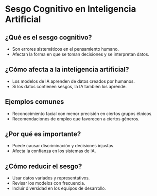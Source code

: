 
# Sesgo Cognitivo en Inteligencia Artificial

## ¿Qué es el sesgo cognitivo?
- Son errores sistemáticos en el pensamiento humano.
- Afectan la forma en que se toman decisiones y se interpretan datos.

## ¿Cómo afecta a la inteligencia artificial?
- Los modelos de IA aprenden de datos creados por humanos.
- Si los datos contienen sesgos, la IA también los aprende.

## Ejemplos comunes
- Reconocimiento facial con menor precisión en ciertos grupos étnicos.
- Recomendaciones de empleo que favorecen a ciertos géneros.

## ¿Por qué es importante?
- Puede causar discriminación y decisiones injustas.
- Afecta la confianza en los sistemas de IA.

## ¿Cómo reducir el sesgo?
- Usar datos variados y representativos.
- Revisar los modelos con frecuencia.
- Incluir diversidad en los equipos de desarrollo.

